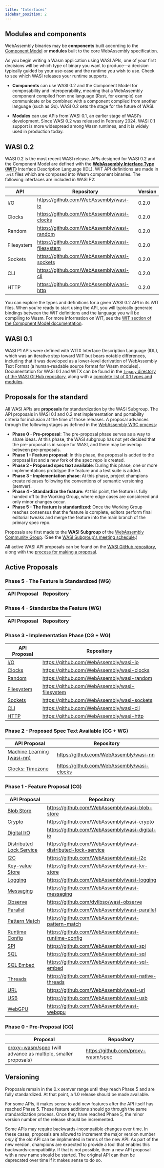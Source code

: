 ```yaml
---
title: "Interfaces"
sidebar_position: 2
---
```


## Modules and components

WebAssembly binaries may be **components** built according to the [Component Model](https://component-model.bytecodealliance.org/) or **modules** built to the core WebAssembly specification. 

As you begin writing a Wasm application using WASI APIs, one of your first decisions will be which type of binary you want to produce&mdash;a decision typically guided by your use-case and the runtime you wish to use. Check to see which WASI releases your runtime supports. 

* **Components** can use WASI 0.2 and the Component Model for composability and interoperability, meaning that a WebAssembly component compiled from one language (Rust, for example) can communicate or be combined with a component compiled from another language (such as Go). WASI 0.2 sets the stage for the future of WASI.

* **Modules** can use APIs from WASI 0.1, an earlier stage of WASI's development. Since WASI 0.2 was released in February 2024, WASI 0.1 support is more widespread among Wasm runtimes, and it is widely used in production today. 

## WASI 0.2

WASI 0.2 is the most recent WASI release. APIs designed for WASI 0.2 and the Component Model are defined with the [**WebAssembly Interface Type (WIT)**](https://github.com/WebAssembly/component-model/blob/main/design/mvp/WIT.md) Interface Description Language (IDL). WIT API definitions are made in `.wit` files which are composed into Wasm component binaries. The following interfaces are included in WASI P2:

| API          | Repository                                     | Version |
| ------------ | ---------------------------------------------- | ------- |
| I/O          | https://github.com/WebAssembly/wasi-io         | 0.2.0   |
| Clocks       | https://github.com/WebAssembly/wasi-clocks     | 0.2.0   |
| Random       | https://github.com/WebAssembly/wasi-random     | 0.2.0   |
| Filesystem   | https://github.com/WebAssembly/wasi-filesystem | 0.2.0   |
| Sockets      | https://github.com/WebAssembly/wasi-sockets    | 0.2.0   |
| CLI          | https://github.com/WebAssembly/wasi-cli        | 0.2.0   |
| HTTP         | https://github.com/WebAssembly/wasi-http       | 0.2.0   |

You can explore the types and definitions for a given WASI 0.2 API in its WIT files. When you're ready to start using the API, you will typically generate bindings between the WIT definitions and the language you will be compiling to Wasm. For more information on WIT, see the [WIT section of the Component Model documentation](https://component-model.bytecodealliance.org/design/wit.html). 

## WASI 0.1

WASI P1 APIs were defined with WITX Interface Description Language (IDL), which was an iterative step toward WIT but bears notable differences, including that it was developed as a lower-level derivation of WebAssembly Text Format (a human-readable source format for Wasm modules). Documentation for WASI 0.1 and WITX can be found in the [`legacy` directory of the WASI GitHub repository](https://github.com/WebAssembly/WASI/blob/main/legacy/README.md), along with a [complete list of 0.1 types and modules](https://github.com/WebAssembly/WASI/blob/main/legacy/preview1/docs.md).

## Proposals for the standard

All WASI APIs are **proposals** for standardization by the WASI Subgroup. The API proposals in WASI 0.1 and 0.2 met implementation and portability criteria for inclusion at the time of those releases. A proposal advances through the following stages as defined in the [WebAssembly W3C process](https://github.com/WebAssembly/meetings/blob/main/process/phases.md):

* **Phase 0 - Pre-proposal**: The pre-proposal phase serves as a way to share ideas. At this phase, the WASI subgroup has not yet decided that the pre-proposal is in scope for WASI, and there may be overlap between pre-proposals.
* **Phase 1 - Feature proposal**: In this phase, the proposal is added to the proposal list and a new fork of the spec repo is created.
* **Phase 2 - Proposed spec text available**: During this phase, one or more implementations prototype the feature and a test suite is added.
* **Phase 3 - Implementation phase**: At this phase, project champions create releases following the conventions of semantic versioning (semver).
* **Phase 4 - Standardize the feature:** At this point, the feature is fully handed off to the Working Group, where edge cases are considered and only minor changes occur. 
* **Phase 5 - The feature is standardized**: Once the Working Group reaches consensus that the feature is complete, editors perform final editorial tweaks and merge the feature into the main branch of the primary spec repo.

Proposals are first made to the **WASI Subgroup** of the [WebAssembly Community Group](https://www.w3.org/community/webassembly/). (See the [WASI Subgroup's meeting schedule](https://github.com/WebAssembly/meetings/tree/main/wasi).) 

All active WASI API proposals can be found on the [WASI GitHub repository](https://github.com/WebAssembly/WASI/blob/main/Proposals.md), along with the [process for making a proposal](https://github.com/WebAssembly/WASI/blob/main/Contributing.md#the-phase-process).

## Active Proposals

### Phase 5 - The Feature is Standardized (WG)

| API Proposal                                                          | Repository                             |
| ----------------------------------------------------------------------| -------------------------------------- |

### Phase 4 - Standardize the Feature (WG)

| API Proposal                                                          | Repository                             |
| ----------------------------------------------------------------------| -------------------------------------- |

### Phase 3 - Implementation Phase (CG + WG)

| API Proposal                                                          | Repository                             |
| --------------------------------------------------------------------- | -------------------------------------- |
| [I/O][wasi-io]                                                        | https://github.com/WebAssembly/wasi-io |
| [Clocks][wasi-clocks]                                                 | https://github.com/WebAssembly/wasi-clocks |  
| [Random][wasi-random]                                                 | https://github.com/WebAssembly/wasi-random |   
| [Filesystem][wasi-filesystem]                                         | https://github.com/WebAssembly/wasi-filesystem | 
| [Sockets][wasi-sockets]                                               | https://github.com/WebAssembly/wasi-sockets |  
| [CLI][wasi-cli]                                                       | https://github.com/WebAssembly/wasi-cli |   
| [HTTP][wasi-http]                                                     | https://github.com/WebAssembly/wasi-http |  

### Phase 2 - Proposed Spec Text Available (CG + WG)

| API Proposal                                          | Repository                                   | 
| ----------------------------------------------------- | -------------------------------------------- | 
| [Machine Learning (wasi-nn)][wasi-nn]                 | https://github.com/WebAssembly/wasi-nn       | 
| [Clocks: Timezone][wasi-clocks]                       | https://github.com/WebAssembly/wasi-clocks   | 

### Phase 1 - Feature Proposal (CG)

| API Proposal                                                                       | Repository                         | 
| ------------------------------------------------------------------------ | -------------------------------------- | 
| [Blob Store][wasi-blob-store]                                            | https://github.com/WebAssembly/wasi-blob-store | 
| [Crypto][wasi-crypto]                                                    | https://github.com/WebAssembly/wasi-crypto             |
| [Digital I/O][wasi-digital-io]                                           | https://github.com/WebAssembly/wasi-digital-io |
| [Distributed Lock Service][wasi-distributed-lock-service]                | https://github.com/WebAssembly/wasi-distributed-lock-service | 
| [I2C][wasi-i2c]                                                          | https://github.com/WebAssembly/wasi-i2c | 
| [Key-value Store][wasi-kv-store]                                         | https://github.com/WebAssembly/wasi-kv-store | 
| [Logging][wasi-logging]                                                  | https://github.com/WebAssembly/wasi-logging | 
| [Messaging][wasi-messaging]                                              | https://github.com/WebAssembly/wasi-messaging | 
| [Observe][wasi-observe]                                                  | https://github.com/dylibso/wasi-observe  | 
| [Parallel][wasi-parallel]                                                | https://github.com/WebAssembly/wasi-parallel | 
| [Pattern Match][wasi-pattern-match]                                      | https://github.com/WebAssembly/wasi-pattern-match | 
| [Runtime Config][wasi-runtime-config]                                    | https://github.com/WebAssembly/wasi-runtime-config | 
| [SPI][wasi-spi]                                                          | https://github.com/WebAssembly/wasi-spi | 
| [SQL][wasi-sql]                                                          | https://github.com/WebAssembly/wasi-sql | 
| [SQL Embed][wasi-sql-embed]                                              | https://github.com/WebAssembly/wasi-sql-embed | 
| [Threads][wasi-threads]                                                  | https://github.com/WebAssembly/wasi-native-threads |
| [URL][wasi-url]                                                          | https://github.com/WebAssembly/wasi-url |  
| [USB][wasi-usb]                                                          | https://github.com/WebAssembly/wasi-usb | 
| [WebGPU][wasi-webgpu]                                                    | https://github.com/WebAssembly/wasi-webgpu |   

### Phase 0 - Pre-Proposal (CG)

| Proposal                                                                         | Repository                             | 
| -------------------------------------------------------------------------------- | -------------------------------------- | 
| [proxy-wasm/spec][wasi-proxy-wasm] (will advance as multiple, smaller proposals) | https://github.com/proxy-wasm/spec     | 

## Versioning

Proposals remain in the 0.x semver range until they reach Phase 5 and are fully standardized. At that point, a 1.0 release should be made available.

For some APIs, it makes sense to add new features after the API itself has reached Phase 5. These feature additions should go through the same standardization process. Once they have reached Phase 5, the minor version number of the release should be incremented.

Some APIs may require backwards-incompatible changes over time. In these cases, proposals are allowed to increment the major version number _only if_ the old API can be implmented in terms of the new API. As part of the new version, champions are expected to provide a tool that enables this backwards-compatibility. If that is not possible, then a new API proposal with a new name should be started. The original API can then be deprecated over time if it makes sense to do so.

[WebAssembly CG Phases process]: https://github.com/WebAssembly/meetings/blob/master/process/phases.md
[witx]: https://github.com/WebAssembly/WASI/blob/main/tools/witx-docs.md
[ephemeral/snapshot/old process]: https://github.com/WebAssembly/WASI/blob/master/phases/README.md

[wasi-blob-store]: https://github.com/WebAssembly/wasi-blob-store
[wasi-clocks]: https://github.com/WebAssembly/wasi-clocks
[wasi-crypto]: https://github.com/WebAssembly/wasi-crypto
[wasi-data]: https://github.com/singlestore-labs/wasi-data
[wasi-digital-io]: https://github.com/WebAssembly/wasi-digital-io
[wasi-distributed-lock-service]: https://github.com/WebAssembly/wasi-distributed-lock-service
[wasi-filesystem]: https://github.com/WebAssembly/wasi-filesystem
[wasi-http]: https://github.com/WebAssembly/wasi-http
[wasi-i2c]: https://github.com/WebAssembly/wasi-i2c
[wasi-io]: https://github.com/WebAssembly/wasi-io
[wasi-kv-store]: https://github.com/WebAssembly/wasi-kv-store
[wasi-logging]: https://github.com/WebAssembly/wasi-logging
[wasi-messaging]: https://github.com/WebAssembly/wasi-messaging
[wasi-nn]: https://github.com/WebAssembly/wasi-nn
[wasi-observe]: https://github.com/dylibso/wasi-observe
[wasi-parallel]: https://github.com/WebAssembly/wasi-parallel
[wasi-pattern-match]: https://github.com/WebAssembly/wasi-pattern-match
[wasi-proxy-wasm]: https://github.com/proxy-wasm/spec
[wasi-random]: https://github.com/WebAssembly/wasi-random
[wasi-runtime-config]: https://github.com/WebAssembly/wasi-runtime-config
[wasi-sockets]: https://github.com/WebAssembly/wasi-sockets
[wasi-spi]: https://github.com/WebAssembly/wasi-spi
[wasi-sql]: https://github.com/WebAssembly/wasi-sql
[wasi-sql-embed]: https://github.com/WebAssembly/wasi-sql-embed
[wasi-threads]: https://github.com/WebAssembly/wasi-native-threads
[wasi-url]: https://github.com/WebAssembly/wasi-url
[wasi-usb]: https://github.com/WebAssembly/wasi-usb
[wasi-webgpu]: https://github.com/WebAssembly/wasi-webgpu
[wasi-cli]: https://github.com/WebAssembly/wasi-cli